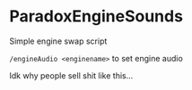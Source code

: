 # ParadoxEngineSounds
Simple engine swap script

`/engineAudio <enginename>` to set engine audio

Idk why people sell shit like this...
